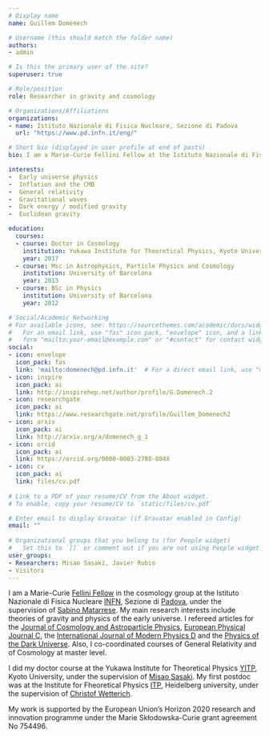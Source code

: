 ```yaml
---
# Display name
name: Guillem Domènech

# Username (this should match the folder name)
authors:
- admin

# Is this the primary user of the site?
superuser: true

# Role/position
role: Researcher in gravity and cosmology

# Organizations/Affiliations
organizations:
- name: Istituto Nazionale di Fisica Nucleare, Sezione di Padova
  url: "https://www.pd.infn.it/eng/"

# Short bio (displayed in user profile at end of posts)
bio: I am a Marie-Curie Fellini Fellow at the Istituto Nazionale di Fisica Nucleare, Sezione di Padova. My research focuses in various aspects of cosmology, gravity and particle physics. 

interests:
-  Early universe physics
-  Inflation and the CMB
-  General relativity 
-  Gravitational waves
-  Dark energy / modified gravity
-  Euclidean gravity

education:
  courses:
  - course: Doctor in Cosmology
    institution: Yukawa Institute for Theoretical Physics, Kyoto University
    year: 2017
  - course: Msc in Astrophysics, Particle Physics and Cosmology
    institution: University of Barcelona
    year: 2013
  - course: BSc in Physics
    institution: University of Barcelona
    year: 2012

# Social/Academic Networking
# For available icons, see: https://sourcethemes.com/academic/docs/widgets/#icons
#   For an email link, use "fas" icon pack, "envelope" icon, and a link in the
#   form "mailto:your-email@example.com" or "#contact" for contact widget.
social:
- icon: envelope
  icon_pack: fas
  link: 'mailto:domenech@pd.infn.it'  # For a direct email link, use "mailto:domenech@pd.infn.it".
- icon: inspire
  icon_pack: ai
  link: http://inspirehep.net/author/profile/G.Domenech.2
- icon: researchgate
  icon_pack: ai
  link: https://www.researchgate.net/profile/Guillem_Domenech2
- icon: arxiv
  icon_pack: ai
  link: http://arxiv.org/a/domenech_g_1
- icon: orcid
  icon_pack: ai
  link: https://orcid.org/0000-0003-2788-884X
- icon: cv
  icon_pack: ai
  link: files/cv.pdf
  
# Link to a PDF of your resume/CV from the About widget.
# To enable, copy your resume/CV to `static/files/cv.pdf`

# Enter email to display Gravatar (if Gravatar enabled in Config)
email: ""
  
# Organizational groups that you belong to (for People widget)
#   Set this to `[]` or comment out if you are not using People widget.  
user_groups:
- Researchers: Misao Sasaki, Javier Rubio
- Visitors
---
```


I am a Marie-Curie [Fellini Fellow](https://web.infn.it/fellini/) in the cosmology group at the Istituto Nazionale di Fisica Nucleare [INFN](https://www.pd.infn.it/eng/), Sezione di [Padova](http://active.pd.infn.it/g4/), under the supervision of [Sabino Matarrese](http://unipd.academia.edu/SabinoMatarrese). My main research interests include theories of gravity and physics of the early universe. I refereed articles for the [Journal of Cosmology and Astroparticle Physics](https://iopscience.iop.org/journal/1475-7516), [European Physical Journal C](https://epjc.epj.org), the [International Journal of Modern Physics D](https://www.worldscientific.com/worldscinet/ijmpd) and the [Physics of the Dark Universe](https://www.journals.elsevier.com/physics-of-the-dark-universe). Also, I co-coordinated courses of General Relativity and of Cosmology at master level.

I did my doctor course at the Yukawa Institute for Theoretical Physics [YITP](https://www.yukawa.kyoto-u.ac.jp/en-GB/), Kyoto University, under the supervision of [Misao Sasaki](http://www2.yukawa.kyoto-u.ac.jp/~misao.sasaki/). My first postdoc was at the Institute for Fheoretical Physics [ITP](https://www.thphys.uni-heidelberg.de), Heidelberg university, under the supervision of [Christof Wetterich](https://www.thphys.uni-heidelberg.de/~wetterich/).

My work is supported by the European Union’s Horizon 2020 research and innovation programme under the Marie Skłodowska-Curie grant agreement No 754496.
